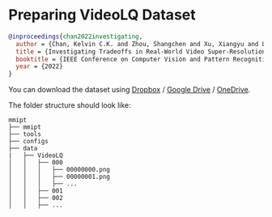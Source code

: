 # Preparing VideoLQ Dataset

<!-- [DATASET] -->

```bibtex
@inproceedings{chan2022investigating,
  author = {Chan, Kelvin C.K. and Zhou, Shangchen and Xu, Xiangyu and Loy, Chen Change},
  title = {Investigating Tradeoffs in Real-World Video Super-Resolution},
  booktitle = {IEEE Conference on Computer Vision and Pattern Recognition},
  year = {2022}
}
```

You can download the dataset using [Dropbox](https://www.dropbox.com/sh/hc06f1livdhutbo/AAAMPy92EOqVjRN8waT0ie8ja?dl=0) / [Google Drive](https://drive.google.com/drive/folders/1-1iJRNdqdFZWOnoUU4xG1Z1QhwsGwMDy?usp=sharing) / [OneDrive](https://entuedu-my.sharepoint.com/:f:/g/personal/chan0899_e_ntu_edu_sg/ErSugvUBxoBMlvSAHhqT5BEB9-4ZaqxzJIcc9uvVa8JGHg?e=WpHJTc).

The folder structure should look like:

```text
mmipt
├── mmipt
├── tools
├── configs
├── data
|   ├── VideoLQ
│   │   ├── 000
│   │   │   ├── 00000000.png
│   │   │   ├── 00000001.png
│   │   │   ├── ...
│   │   ├── 001
│   │   ├── 002
│   │   ├── ...
```
